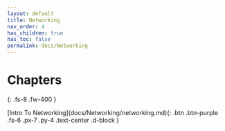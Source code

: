 ```yaml
---
layout: default
title: Networking
nav_order: 4
has_children: true
has_toc: false
permalink: docs/Networking
---
```


# Chapters
{: .fs-8 .fw-400 }

<div class="code-example" markdown="1">

<span>
[Intro To Networking](docs/Networking/networking.md){: .btn .btn-purple .fs-6 .px-7 .py-4 .text-center .d-block }
</span>
</div>
